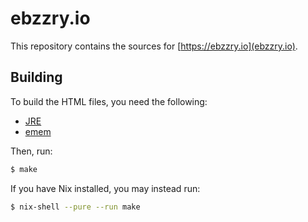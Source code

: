 ebzzry.io
=========


This repository contains the sources for [https://ebzzry.io](ebzzry.io).


Building
--------

To build the HTML files, you need the following:

* [JRE](http://java.com/download)
* [emem](https://github.com/ebzzry/emem)

Then, run:

```bash
$ make
```

If you have Nix installed, you may instead run:

```bash
$ nix-shell --pure --run make
```
